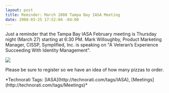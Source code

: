 ```yaml
---
layout: post
title: Reminder: March 2008 Tampa Bay IASA Meeting
date: 2008-03-25 17:52:04 -04:00
---
```


Just a reminder that the Tampa Bay IASA February meeting is Thursday night (March 27) starting at 6:30 PM. Mark Willoughby, Product Marketing Manager, CISSP, Symplified, Inc. is speaking on "A Veteran’s Experience Succeeding With Identity Management".

[![](http://www.eventbrite.com/img/button/register_blue.gif)](http://www.eventbrite.com/event/89681239/sdorman)

Please be sure to register so we have an idea of how many pizzas to order.
  <div class="wlWriterSmartContent" id="scid:0767317B-992E-4b12-91E0-4F059A8CECA8:0d8bd4c8-4735-44ce-95ba-a96c0c5c32c1" style="padding-right: 0px; display: inline; padding-left: 0px; float: none; padding-bottom: 0px; margin: 0px; padding-top: 0px">*Technorati Tags: [IASA](http://technorati.com/tags/IASA), [Meetings](http://technorati.com/tags/Meetings)*</div>

